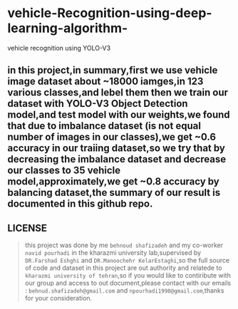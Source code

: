 # vehicle-Recognition-using-deep-learning-algorithm-
vehicle recognition using YOLO-V3

## in this project,in summary,first we use vehicle image dataset about ~18000 iamges,in 123 various classes,and lebel them then we train our dataset with YOLO-V3 Object Detection model,and test model with our weights,we found that due to imbalance dataset (is not equal number of images in our classes),we get ~0.6 accuracy in our traiing dataset,so we try that by decreasing the imbalance dataset and decrease our classes to 35 vehicle model,approximately,we get ~0.8 accuracy by balancing dataset,the summary of our result is documented in this github repo.



## LICENSE
> this project was done by me `behnoud shafizadeh` and my co-worker `navid pourhadi` in the kharazmi university lab,supervised by `DR.Farshad Eshghi` and `DR.Manoochehr KelarEstaghi`,so the full source of code and dataset in this project are out authority and relatede to `kharazmi university of tehran`,so if you would like to contiribute with our group and access to out document,please contact with our emails : `behnud.shafizadeh@gmail.com` and `npourhadi1998@gmail.com`,thanks for your consideration.
